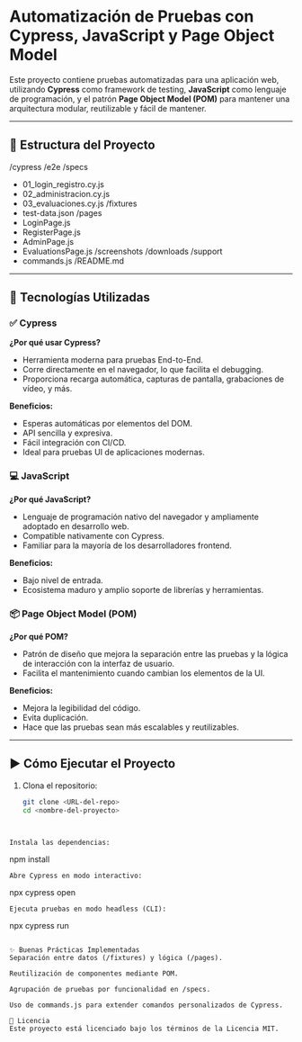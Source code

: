 # Automatización de Pruebas con Cypress, JavaScript y Page Object Model

Este proyecto contiene pruebas automatizadas para una aplicación web, utilizando **Cypress** como framework de testing, **JavaScript** como lenguaje de programación, y el patrón **Page Object Model (POM)** para mantener una arquitectura modular, reutilizable y fácil de mantener.

---

## 📁 Estructura del Proyecto

/cypress
/e2e
/specs
- 01_login_registro.cy.js
- 02_administracion.cy.js
- 03_evaluaciones.cy.js
/fixtures
- test-data.json
/pages
- LoginPage.js
- RegisterPage.js
- AdminPage.js
- EvaluationsPage.js
/screenshots
/downloads
/support
- commands.js
/README.md


---

## 🚀 Tecnologías Utilizadas

### ✅ Cypress

**¿Por qué usar Cypress?**
- Herramienta moderna para pruebas End-to-End.
- Corre directamente en el navegador, lo que facilita el debugging.
- Proporciona recarga automática, capturas de pantalla, grabaciones de vídeo, y más.

**Beneficios:**
- Esperas automáticas por elementos del DOM.
- API sencilla y expresiva.
- Fácil integración con CI/CD.
- Ideal para pruebas UI de aplicaciones modernas.

### 💻 JavaScript

**¿Por qué JavaScript?**
- Lenguaje de programación nativo del navegador y ampliamente adoptado en desarrollo web.
- Compatible nativamente con Cypress.
- Familiar para la mayoría de los desarrolladores frontend.

**Beneficios:**
- Bajo nivel de entrada.
- Ecosistema maduro y amplio soporte de librerías y herramientas.

### 📦 Page Object Model (POM)

**¿Por qué POM?**
- Patrón de diseño que mejora la separación entre las pruebas y la lógica de interacción con la interfaz de usuario.
- Facilita el mantenimiento cuando cambian los elementos de la UI.

**Beneficios:**
- Mejora la legibilidad del código.
- Evita duplicación.
- Hace que las pruebas sean más escalables y reutilizables.

---

## ▶️ Cómo Ejecutar el Proyecto

1. Clona el repositorio:
   ```bash
   git clone <URL-del-repo>
   cd <nombre-del-proyecto>
```


Instala las dependencias:
```
npm install
```
Abre Cypress en modo interactivo:
```
npx cypress open
```
Ejecuta pruebas en modo headless (CLI):
```
npx cypress run
```

✨ Buenas Prácticas Implementadas
Separación entre datos (/fixtures) y lógica (/pages).

Reutilización de componentes mediante POM.

Agrupación de pruebas por funcionalidad en /specs.

Uso de commands.js para extender comandos personalizados de Cypress.

📌 Licencia
Este proyecto está licenciado bajo los términos de la Licencia MIT.


